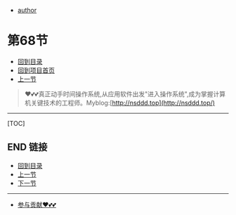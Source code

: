 + [author](https://github.com/3293172751)
# 第68节
+ [回到目录](../README.md)
+ [回到项目首页](../../README.md)
+ [上一节](67.md)
> ❤️💕💕真正动手时间操作系统,从应用软件出发"进入操作系统",成为掌握计算机关键技术的工程师。Myblog:[http://nsddd.top](http://nsddd.top/)
---
[TOC]





## END 链接
+ [回到目录](../README.md)
+ [上一节](67.md)
+ [下一节](69.md)
---
+ [参与贡献❤️💕💕](https://github.com/3293172751/Block_Chain/blob/master/Git/git-contributor.md)